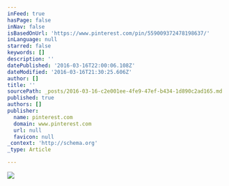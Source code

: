 ```yaml
---
inFeed: true
hasPage: false
inNav: false
isBasedOnUrl: 'https://www.pinterest.com/pin/559009372478198637/'
inLanguage: null
starred: false
keywords: []
description: ''
datePublished: '2016-03-16T22:00:06.108Z'
dateModified: '2016-03-16T21:30:25.606Z'
author: []
title: ''
sourcePath: _posts/2016-03-16-c2e001ee-4fe9-47ef-b434-1d890c2ad165.md
published: true
authors: []
publisher:
  name: pinterest.com
  domain: www.pinterest.com
  url: null
  favicon: null
_context: 'http://schema.org'
_type: Article

---
```

![](https://s-media-cache-ak0.pinimg.com/564x/3b/3f/2b/3b3f2bd05aec9b9f13bb1e5757b5bbf5.jpg)